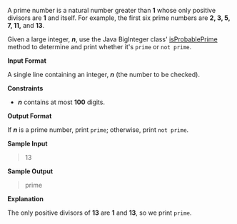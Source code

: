 A prime number is a natural number greater than **1** whose only positive divisors are **1** and itself. For example, the first six prime numbers are **2, 3, 5, 7, 11,** and **13**.

Given a large integer, **_n_**, use the Java BigInteger class' [isProbablePrime](https://docs.oracle.com/javase/7/docs/api/java/math/BigInteger.html#isProbablePrime%28int%29) method to determine and print whether it's `prime` or `not prime`.

**Input Format**

A single line containing an integer, **_n_** (the number to be checked).

**Constraints**

- **_n_** contains at most **100** digits.

**Output Format**

If **_n_** is a prime number, print `prime`; otherwise, print `not prime`.

**Sample Input**

> 13

**Sample Output**

> prime

**Explanation**

The only positive divisors of **13** are **1** and **13**, so we print `prime`.